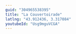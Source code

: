 ```yaml
---
guid: "304965538395"
title: "La Couvertoirade"
latlng: "43.912436, 3.317084"
youtubeId: "Usg9mguVCGA" 
---
```

